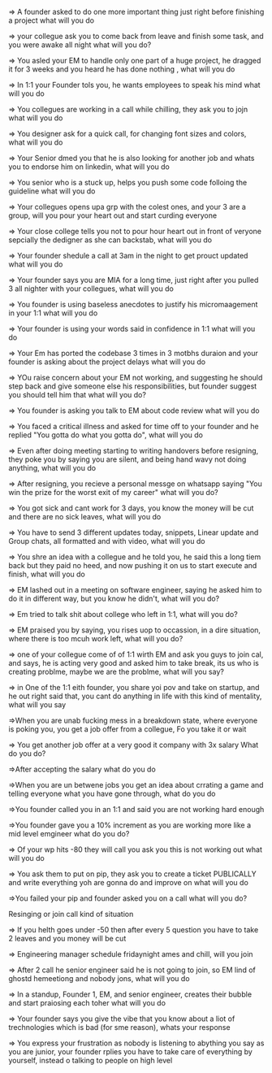 => A founder asked to do one more important thing just right before finishing a project what will you do

=> your collegue ask you to come back from leave and finish some task, and you were awake all night what will you do?

=> You asled your EM to handle only one part of a huge project, he dragged it for 3 weeks and you heard he has done nothing , what will you do

=> In 1:1 your Founder tols you, he wants employees to speak his mind what will you do

=> You collegues are working in a call while chilling, they ask you to jojn what will you do

=> You designer ask for a quick call, for changing font sizes and colors, what will you do

=> Your Senior dmed you that he is also looking for another job and whats you to endorse him on linkedin, what will you do

=> You senior who is a stuck up, helps you push some code folloing the guideline what will you do

=> Your collegues opens upa grp with the colest ones, and your 3 are a group, will you pour your heart out and start curding everyone

=> Your close college tells you not to pour hour heart out in front of veryone sepcially the dedigner as she can backstab, what will you do

=> Your founder shedule a call at 3am in the night to get prouct updated what will you do

=> Your founder says you are MIA for a long time, just right after you pulled 3 all nighter with your collegues, what will you do

=> You founder is using baseless anecdotes to justify his micromaagement in your 1:1 what will you do

=> Your founder is using your words said in confidence in 1:1 what will you do

=> Your Em has ported the codebase 3 times in 3 motbhs duraion and your founder is asking about the project delays what will you do

=> YOu raise concern about your EM not working, and suggesting he should step back and give someone else his responsibilities, but founder suggest you should tell him that what will you do?

=> You founder is asking you talk to EM about code review what will you do

=> You faced a critical illness and asked for time off to your founder and he replied "You gotta do what you gotta do", what will you do

=> Even after doing meeting starting to writing handovers before resigning, they poke you by saying you are silent, and being hand wavy not doing anything, what will you do

=> After resigning, you recieve a personal messge on whatsapp saying "You win the prize for the worst exit of my career" what will you do?

=> You got sick and cant work for 3 days, you know the money will be cut and there are no sick leaves, what will you do

=> You have to send 3 different updates today, snippets, Linear update and Group chats, all formatted and with video, what will you do

=> You shre an idea with a collegue and he told you, he said this a long tiem back but they paid no heed, and now pushing it on us to start execute and finish, what will you do

=> EM lashed out in a meeting on software engineer, saying he asked him to do it in different way, but you know he didn't, what will you do?

=> Em tried to talk shit about college who left in 1:1, what will you do?

=> EM praised you by saying, you rises uop to occassion, in a dire situation, where there is too mcuh work left, what will you do?

=> one of your collegue come of of 1:1 wirth EM and ask you guys to join cal, and says, he is acting very good and asked him to take break, its us who is creating problme, maybe we are the problme, what will you say?

=> in One of the 1:1 eith founder, you share yoi pov and take on startup, and he out right said that, you cant do anything in life with this kind of mentality, what will you say

=>When you are unab fucking mess in a breakdown state, where everyone is poking you, you get a job offer from a collegue, Fo you take it or wait

=> You get another job offer at a very good it company with 3x salary
What do you do?

=>After accepting the salary what do you do

=>When you are un betwene jobs you get an idea about crrating a game and telling everyone what you have gone through, what do you do

=>You founder called you in an 1:1 and said you are not working hard enough

=>You founder gave you a 10% increment as you are working more like a mid level emgineer what do you do?

=> Of your wp hits -80 they will call you ask you this is not working out what will you do

=> You ask them to put on pip, they ask you to create a ticket PUBLICALLY and write everything yoh are gonna do and improve on what will you do

=>You failed your pip and founder asked you on a call what will you do?

Resinging or join call kind of situation

=> If you helth goes under -50 then after every 5 question you have to take 2 leaves and you money will be cut

=> Engineering manager schedule fridaynight ames and chill, will you join

=> After 2 call he senior engineer said he is not going to join, so EM lind of ghostd hemeetiong and nobody jons, what will you do

=> In a standup, Founder 1, EM, and senior engineer, creates their bubble and start praiosing each toher what will you do

=> Your founder says you give the vibe that you know about a liot of trechnologies which is bad (for sme reason), whats your response

=> You express your frustration as nobody is listening to abything you say as you are junior, your founder rplies you have to take care of everything by yourself, instead o talking to people on high level
